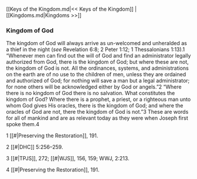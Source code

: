 [[Keys of the Kingdom.md|<< Keys of the Kingdom]]  |  [[Kingdoms.md|Kingdoms >>]]

### Kingdom of God
The kingdom of God will always arrive as un-welcomed and unheralded as a thief in the night (*see* Revelation 6:8; 2 Peter 1:12; 1 Thessalonians 1:13).1 “Whenever men can find out the will of God and find an administrator legally authorized from God, there is the kingdom of God; but where these are not, the kingdom of God is not. All the ordinances, systems, and administrations on the earth are of no use to the children of men, unless they are ordained and authorized of God; for nothing will save a man but a legal administrator; for none others will be acknowledged either by God or angels.”2 “Where there is no kingdom of God there is no salvation. What constitutes the kingdom of God? Where there is a prophet, a priest, or a righteous man unto whom God gives His oracles, there is the kingdom of God; and where the oracles of God are not, there the kingdom of God is not.”3 These are words for all of mankind and are as relevant today as they were when Joseph first spoke them.4



1
[[#|Preserving the Restoration]], 191.


2
[[#|DHC]] 5:256–259.


3
[[#|TPJS]], 272; [[#|WJS]], 156, 159; WWJ, 2:213.


4
[[#|Preserving the Restoration]], 191.